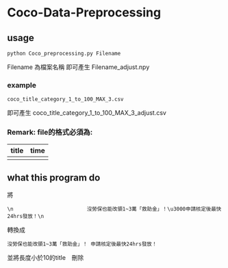 # Coco-Data-Preprocessing


## usage

```
python Coco_preprocessing.py Filename
```
Filename 為檔案名稱
即可產生 
Filename_adjust.npy

### example 
```
coco_title_category_1_to_100_MAX_3.csv
```
即可產生 
coco_title_category_1_to_100_MAX_3_adjust.csv

### Remark: file的格式必須為:


| title | time | 
| -------- | -------- | 
|      |      |

## what this program do 
將

`\n                        沒勞保也能改領1~3萬「救助金」！\u3000申請核定後最快24hrs發放！\n                   ` 

轉換成

`沒勞保也能改領1~3萬「救助金」！ 申請核定後最快24hrs發放！`

並將長度小於10的title　刪除



